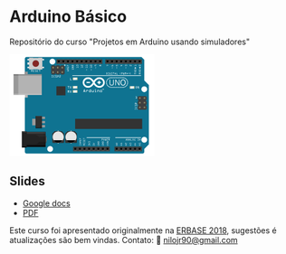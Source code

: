 # Arduino Básico

Repositório do curso "Projetos em Arduino usando simuladores"

<img src=".\assets\arduino.png" alt="arduino" style="zoom:25%;" />

## Slides

- [Google docs](https://docs.google.com/presentation/d/1ESFbMvXD-82HRdSyeOZg4N63cK5zann-85zdA6jvHng/edit?usp=sharing)
- [PDF](slides\Erbase_18_Arduino_Basico.pdf) 

Este curso foi apresentado originalmente na [ERBASE 2018](http://erbase.sbc.org.br/2018/), sugestões é atualizações são bem vindas. Contato: 📧 nilojr90@gmail.com
